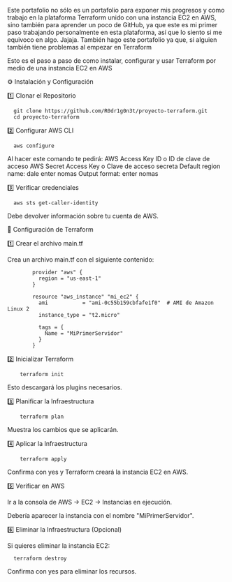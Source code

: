 Este portafolio no sólo es un portafolio para exponer mis progresos y como trabajo en la plataforma Terraform unido con una instancia EC2 en AWS, sino también para aprender un poco de GitHub, ya que este es mi primer paso trabajando personalmente en esta plataforma, así que lo siento si me equivoco en algo. Jajaja.
También hago este portafolio ya que, si alguien también tiene problemas al empezar en Terraform

Esto es el paso a paso de como instalar, configurar y usar Terraform por medio de una instancia EC2 en AWS

⚙️ Instalación y Configuración

1️⃣ Clonar el Repositorio

      git clone https://github.com/R0dr1g0n3t/proyecto-terraform.git
      cd proyecto-terraform

2️⃣ Configurar AWS CLI

      aws configure

Al hacer este comando te pedirá:
AWS Access Key ID o ID de clave de acceso
AWS Secret Access Key o Clave de acceso secreta 
Default region name: dale enter nomas
Output format: enter nomas

3️⃣ Verificar credenciales

      aws sts get-caller-identity

Debe devolver información sobre tu cuenta de AWS.

🔧 Configuración de Terraform

1️⃣ Crear el archivo main.tf

Crea un archivo main.tf con el siguiente contenido:



            provider "aws" {
              region = "us-east-1"
            }

            resource "aws_instance" "mi_ec2" {
              ami           = "ami-0c55b159cbfafe1f0"  # AMI de Amazon Linux 2
              instance_type = "t2.micro"

              tags = {
                Name = "MiPrimerServidor"
              }
            }

2️⃣ Inicializar Terraform

        terraform init

Esto descargará los plugins necesarios.

3️⃣ Planificar la Infraestructura

        terraform plan

Muestra los cambios que se aplicarán.

4️⃣ Aplicar la Infraestructura

        terraform apply

Confirma con yes y Terraform creará la instancia EC2 en AWS.

5️⃣ Verificar en AWS

Ir a la consola de AWS → EC2 → Instancias en ejecución.

Debería aparecer la instancia con el nombre "MiPrimerServidor".

6️⃣ Eliminar la Infraestructura (Opcional)

Si quieres eliminar la instancia EC2:

      terraform destroy

Confirma con yes para eliminar los recursos.
